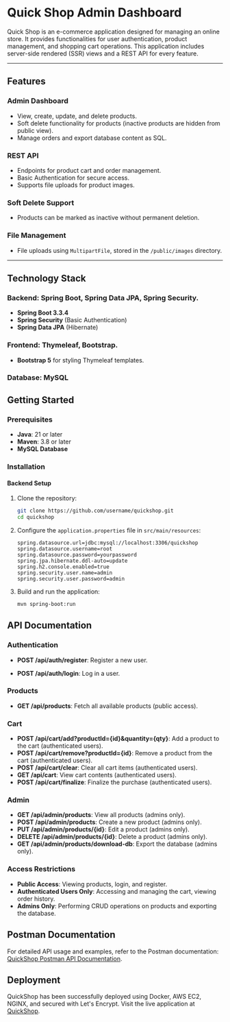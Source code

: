 # Quick Shop Admin Dashboard

Quick Shop is an e-commerce application designed for managing an online store. It provides functionalities for user authentication, product management, and shopping cart operations.
This application includes server-side rendered (SSR) views and a REST API for every feature. 

---

## Features

### Admin Dashboard
- View, create, update, and delete products.
- Soft delete functionality for products (inactive products are hidden from public view).
- Manage orders and export database content as SQL.

### REST API
- Endpoints for product cart and order management.
- Basic Authentication for secure access.
- Supports file uploads for product images.

### Soft Delete Support
- Products can be marked as inactive without permanent deletion.

### File Management
- File uploads using `MultipartFile`, stored in the `/public/images` directory.

---

## Technology Stack

### Backend: Spring Boot, Spring Data JPA, Spring Security.
- **Spring Boot 3.3.4**
- **Spring Security** (Basic Authentication)
- **Spring Data JPA** (Hibernate)
  
### Frontend: Thymeleaf, Bootstrap.
- **Bootstrap 5** for styling Thymeleaf templates.
  
### Database: MySQL

## Getting Started

### Prerequisites
- **Java**: 21 or later
- **Maven**: 3.8 or later
- **MySQL Database**

### Installation

#### Backend Setup

1. Clone the repository:
   ```bash
   git clone https://github.com/username/quickshop.git
   cd quickshop
   ```

2. Configure the `application.properties` file in `src/main/resources`:
   ```properties
   spring.datasource.url=jdbc:mysql://localhost:3306/quickshop
   spring.datasource.username=root
   spring.datasource.password=yourpassword
   spring.jpa.hibernate.ddl-auto=update
   spring.h2.console.enabled=true
   spring.security.user.name=admin
   spring.security.user.password=admin
   ```

3. Build and run the application:
   ```bash
   mvn spring-boot:run
   ```

## API Documentation

### Authentication
- **POST /api/auth/register**: Register a new user.
 
- **POST /api/auth/login**: Log in a user.

### Products
- **GET /api/products**: Fetch all available products (public access).

### Cart
- **POST /api/cart/add?productId={id}&quantity={qty}**: Add a product to the cart (authenticated users).
- **POST /api/cart/remove?productId={id}**: Remove a product from the cart (authenticated users).
- **POST /api/cart/clear**: Clear all cart items (authenticated users).
- **GET /api/cart**: View cart contents (authenticated users).
- **POST /api/cart/finalize**: Finalize the purchase (authenticated users).

### Admin
- **GET /api/admin/products**: View all products (admins only).
- **POST /api/admin/products**: Create a new product (admins only).
- **PUT /api/admin/products/{id}**: Edit a product (admins only).
- **DELETE /api/admin/products/{id}**: Delete a product (admins only).
- **GET /api/admin/products/download-db**: Export the database (admins only).

### Access Restrictions

- **Public Access**: Viewing products, login, and register.
- **Authenticated Users Only**: Accessing and managing the cart, viewing order history.
- **Admins Only**: Performing CRUD operations on products and exporting the database.

## Postman Documentation

For detailed API usage and examples, refer to the Postman documentation: [QuickShop Postman API Documentation](https://documenter.getpostman.com/view/17235107/2sAYJ3ELxC).

## Deployment

QuickShop has been successfully deployed using Docker, AWS EC2, NGINX, and secured with Let's Encrypt. Visit the live application at [QuickShop](https://www.quick-shop.tech/).


